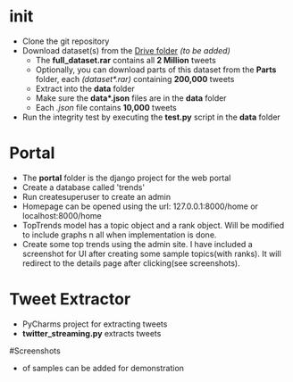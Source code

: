 # init

* Clone the git repository
* Download dataset(s) from the [Drive folder](https://drive.google.com/folderview?id=0B4cI0VUerUweVWhuOGJSTGR0b28&usp=sharing "Google Drive") *(to be added)*
  * The **full_dataset.rar** contains all **2 Million** tweets
  * Optionally, you can download parts of this dataset from the **Parts** folder, each _(dataset\*.rar)_ containing **200,000** tweets 
  * Extract into the **data** folder
  * Make sure the __data\*.json__ files are in the **data** folder
  * Each *.json* file contains **10,000** tweets
* Run the integrity test by executing the **test.py** script in the **data** folder

# Portal

* The **portal** folder is the django project for the web portal
* Create a database called 'trends'
* Run createsuperuser to create an admin
* Homepage can be opened using the url: 127.0.0.1:8000/home or localhost:8000/home
* TopTrends model has a topic object and a rank object. Will be modified to include graphs n all when implementation is done.
* Create some top trends using the admin site. I have included a screenshot for UI after creating some sample topics(with ranks). It will redirect to the details page after clicking(see screenshots).

# Tweet Extractor

* PyCharms project for extracting tweets
* **twitter_streaming.py** extracts tweets

#Screenshots
* of samples can be added for demonstration